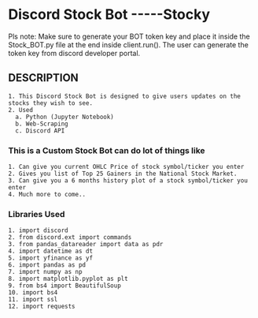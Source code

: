# Discord Stock Bot -----Stocky

Pls note: Make sure to generate your BOT token key and place it inside the Stock_BOT.py file at the end inside client.run(). The user can generate the token key from discord developer portal.

  ## DESCRIPTION
    1. This Discord Stock Bot is designed to give users updates on the stocks they wish to see.
    2. Used 
      a. Python (Jupyter Notebook)
      b. Web-Scraping 
      c. Discord API
  
### This is a Custom Stock Bot can do lot of things like
    1. Can give you current OHLC Price of stock symbol/ticker you enter
    2. Gives you list of Top 25 Gainers in the National Stock Market.
    3. Can give you a 6 months history plot of a stock symbol/ticker you enter
    4. Much more to come..
 
### Libraries Used
    1. import discord
    2. from discord.ext import commands
    3. from pandas_datareader import data as pdr
    4. import datetime as dt
    5. import yfinance as yf
    6. import pandas as pd
    7. import numpy as np
    8. import matplotlib.pyplot as plt
    9. from bs4 import BeautifulSoup
    10. import bs4
    11. import ssl
    12. import requests